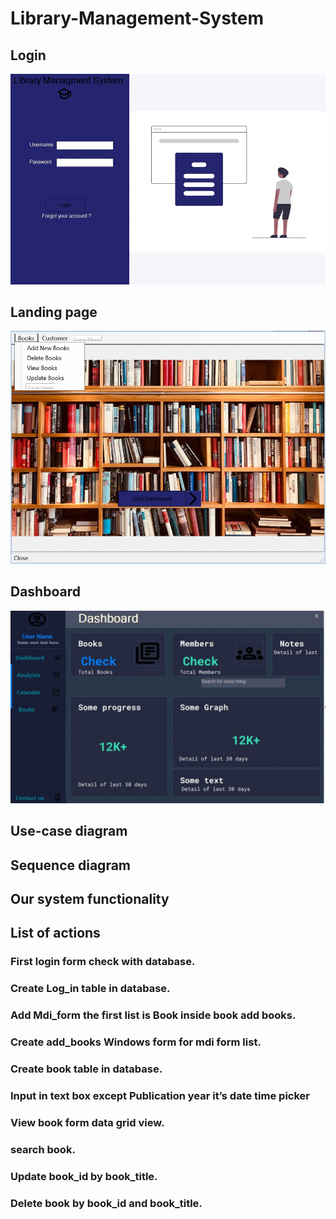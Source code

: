 # Library-Management-System
## Login
![](./image.png) 
## Landing page
![](img/image.png) 
## Dashboard
![](img/dash.jpg) 
## Use-case diagram
## Sequence diagram
## Our system functionality
## List of actions
### First login form check with database.
### Create Log_in table in database.
###
### Add Mdi_form the first list is Book inside book add books. 
### Create add_books Windows form for mdi form list.
### Create book table in database.
### Input in text box except Publication year it’s date time picker
### View book form data grid view.
###
### search book.
### Update book_id by book_title. 
### Delete book by book_id and book_title.
###
